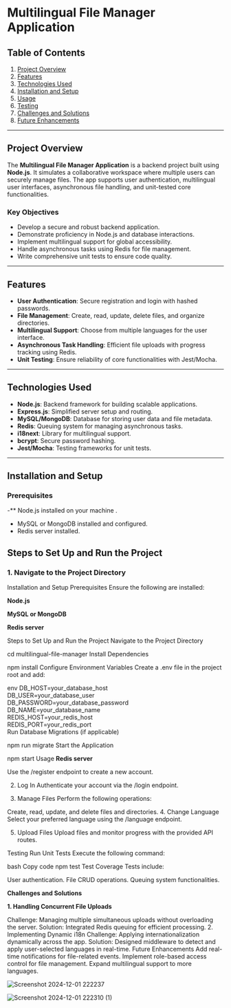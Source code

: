 # Multilingual File Manager Application

## Table of Contents
1. [Project Overview](#project-overview)
2. [Features](#features)
3. [Technologies Used](#technologies-used)
4. [Installation and Setup](#installation-and-setup)
5. [Usage](#usage)
6. [Testing](#testing)
7. [Challenges and Solutions](#challenges-and-solutions)
8. [Future Enhancements](#future-enhancements)

---

## Project Overview

The **Multilingual File Manager Application** is a backend project built using **Node.js**. It simulates a collaborative workspace where multiple users can securely manage files. The app supports user authentication, multilingual user interfaces, asynchronous file handling, and unit-tested core functionalities.

### Key Objectives
- Develop a secure and robust backend application.
- Demonstrate proficiency in Node.js and database interactions.
- Implement multilingual support for global accessibility.
- Handle asynchronous tasks using Redis for file management.
- Write comprehensive unit tests to ensure code quality.

---

## Features

- **User Authentication**: Secure registration and login with hashed passwords.
- **File Management**: Create, read, update, delete files, and organize directories.
- **Multilingual Support**: Choose from multiple languages for the user interface.
- **Asynchronous Task Handling**: Efficient file uploads with progress tracking using Redis.
- **Unit Testing**: Ensure reliability of core functionalities with Jest/Mocha.

---

## Technologies Used

- **Node.js**: Backend framework for building scalable applications.
- **Express.js**: Simplified server setup and routing.
- **MySQL/MongoDB**: Database for storing user data and file metadata.
- **Redis**: Queuing system for managing asynchronous tasks.
- **i18next**: Library for multilingual support.
- **bcrypt**: Secure password hashing.
- **Jest/Mocha**: Testing frameworks for unit tests.

---

## Installation and Setup

### Prerequisites
-** Node.js installed on your machine .
- MySQL or MongoDB installed and configured.
- Redis server installed.

## Steps to Set Up and Run the Project

### 1. Navigate to the Project Directory
Installation and Setup
Prerequisites
Ensure the following are installed:

**Node.js**

**MySQL or MongoDB**

**Redis server**

Steps to Set Up and Run the Project
Navigate to the Project Directory


cd multilingual-file-manager
Install Dependencies

npm install
Configure Environment Variables
Create a .env file in the project root and add:

env
DB_HOST=your_database_host  
DB_USER=your_database_user  
DB_PASSWORD=your_database_password  
DB_NAME=your_database_name  
REDIS_HOST=your_redis_host  
REDIS_PORT=your_redis_port  
Run Database Migrations (if applicable)

npm run migrate
Start the Application


npm start
Usage
**Redis server**

Use the /register endpoint to create a new account.

2. Log In
Authenticate your account via the /login endpoint.

3. Manage Files
Perform the following operations:

Create, read, update, and delete files and directories.
4. Change Language
Select your preferred language using the /language endpoint.

5. Upload Files
Upload files and monitor progress with the provided API routes.

Testing
Run Unit Tests
Execute the following command:

bash
Copy code
npm test
Test Coverage
Tests include:

User authentication.
File CRUD operations.
Queuing system functionalities.

**Challenges and Solutions**

**1. Handling Concurrent File Uploads**

Challenge: Managing multiple simultaneous uploads without overloading the server.
Solution: Integrated Redis queuing for efficient processing.
2. Implementing Dynamic i18n
Challenge: Applying internationalization dynamically across the app.
Solution: Designed middleware to detect and apply user-selected languages in real-time.
Future Enhancements
Add real-time notifications for file-related events.
Implement role-based access control for file management.
Expand multilingual support to more languages.

![Screenshot 2024-12-01 222237](https://github.com/user-attachments/assets/0d1b71bc-35fa-4a05-98df-9c3e79923c42)

![Screenshot 2024-12-01 222310 (1)](https://github.com/user-attachments/assets/47b121ea-0522-451d-ad94-c5ee4466c72f)


